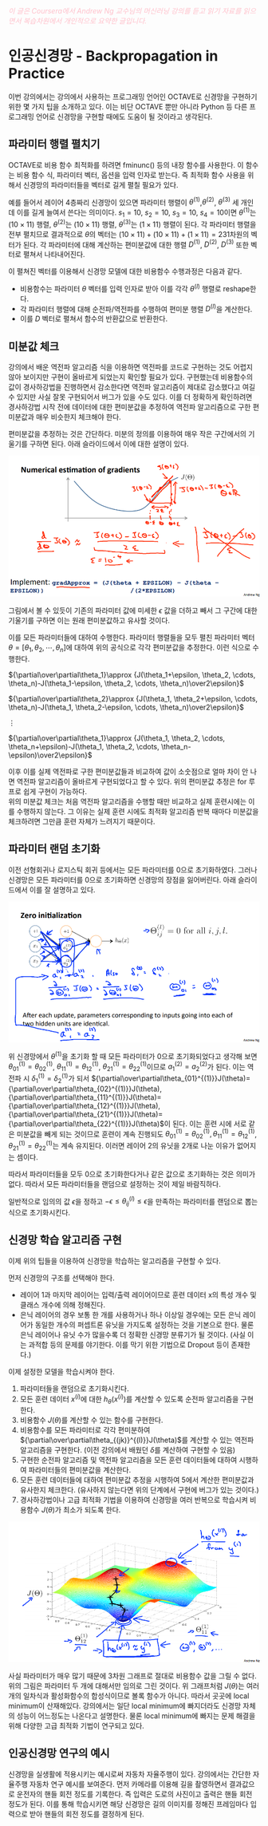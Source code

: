 <script type="text/javascript" 
src="https://cdn.mathjax.org/mathjax/latest/MathJax.js?config=TeX-AMS_HTML">
</script>

<span style="color:pink">*이 글은 Coursera에서 Andrew Ng 교수님의 머신러닝 강의를 듣고 읽기 자료를 읽으면서 복습차원에서 개인적으로 요약한 글입니다.*<span>

# 인공신경망 - Backpropagation in Practice
이번 강의에서는 강의에서 사용하는 프로그래밍 언어인 OCTAVE로 신경망을 구현하기 위한 몇 가지 팁을 소개하고 있다. 이는 비단 OCTAVE 뿐만 아니라 Python 등 다른 프로그래밍 언어로 신경망을 구현할 때에도 도움이 될 것이라고 생각된다.

## 파라미터 행렬 펼치기
OCTAVE로 비용 함수 최적화를 하려면 fminunc() 등의 내장 함수를 사용한다. 이 함수는 비용 함수 식, 파라미터 벡터, 옵션을 입력 인자로 받는다. 즉 최적화 함수 사용을 위해서 신경망의 파라미터들을 벡터로 길게 펼칠 필요가 있다. 

예를 들어서 레이어 4층짜리 신경망이 있으면 파라미터 행렬이 $\theta^{(1)}$,$\theta^{(2)}$, $\theta^{(3)}$ 세 개인데 이를 길게 늘여서 쓴다는 의미이다. $s_1=10$, $s_2=10$, $s_3=10$, $s_4=10$이면 $\theta^{(1)}$는 $(10\times11)$ 행렬, $\theta^{(2)}$는 $(10\times11)$ 행렬, $\theta^{(3)}$는 $(1\times11)$ 행렬이 된다. 각 파라미터 행렬을 전부 펼치므로 결과적으로 $\theta$의 벡터는 $(10\times11)+(10\times11)+(1\times11)=231$차원의 벡터가 된다. 각 파라미터에 대해 계산하는 편미분값에 대한 행렬 $D^{(1)}$, $D^{(2)}$, $D^{(3)}$ 또한 벡터로 펼쳐서 나타내어진다. 

이 펼쳐진 벡터를 이용해서 신경망 모델에 대한 비용함수 수행과정은 다음과 같다. 
- 비용함수는 파라미터 $\theta$ 벡터를 입력 인자로 받아 이를 각각 $\theta^{(l)}$ 행렬로 reshape한다. 
- 각 파라미터 행렬에 대해 순전파/역전파를 수행하여 편미분 행렬 $D^{(l)}$을 계산한다.
- 이를 $D$ 벡터로 펼쳐서 함수의 반환값으로 반환한다.

## 미분값 체크
강의에서 배운 역전파 알고리즘 식을 이용하면 역전파를 코드로 구현하는 것도 어렵지 않아 보이지만 구현이 올바르게 되었는지 확인할 필요가 있다. 구현했는데 비용함수의 값이 경사하강법을 진행하면서 감소한다면 역전파 알고리즘이 제대로 감소했다고 여길 수 있지만 사실 잘못 구현되어서 버그가 있을 수도 있다. 이를 더 정확하게 확인하려면 경사하강법 시작 전에 데이터에 대한 편미분값을 추정하여 역전파 알고리즘으로 구한 편미분값과 매우 비슷한지 체크해야 한다.

편미분값을 추정하는 것은 간단하다. 미분의 정의를 이용하여 매우 작은 구간에서의 기울기를 구하면 된다. 아래 슬라이드에서 이에 대한 설명이 있다.

![미분값 추정 공식](/week5/image/gradcheck.png)

그림에서 볼 수 있듯이 기존의 파라미터 값에 미세한 $\epsilon$ 값을 더하고 빼서 그 구간에 대한 기울기를 구하면 이는 원래 편미분값하고 유사할 것이다.

이를 모든 파라미터들에 대하여 수행한다. 파라미터 행렬들을 모두 펼친 파라미터 벡터 $\theta=[\theta_1, \theta_2, \cdots, \theta_n]$에 대하여 위의 공식으로 각각 편미분값을 추정한다. 이런 식으로 수행한다.

${\partial\over\partial\theta_1}\approx {J(\theta_1+\epsilon, \theta_2, \cdots, \theta_n)-J(\theta_1-\epsilon, \theta_2, \cdots, \theta_n)\over2\epsilon}$

${\partial\over\partial\theta_2}\approx {J(\theta_1, \theta_2+\epsilon, \cdots, \theta_n)-J(\theta_1, \theta_2-\epsilon, \cdots, \theta_n)\over2\epsilon}$

$\vdots$

${\partial\over\partial\theta_1}\approx {J(\theta_1, \theta_2, \cdots, \theta_n+\epsilon)-J(\theta_1, \theta_2, \cdots, \theta_n-\epsilon)\over2\epsilon}$

이후 이를 실제 역전파로 구한 편미분값들과 비교하여 값이 소숫점으로 얼마 차이 안 나면 역전파 알고리즘이 올바르게 구현되었다고 할 수 있다. 위의 편미분값 추정은 for 루프로 쉽게 구현이 가능하다.\
위의 미분값 체크는 처음 역전파 알고리즘을 수행할 때만 비교하고 실제 훈련시에는 이를 수행하지 않는다. 그 이유는 실제 훈련 시에도 최적화 알고리즘 반복 때마다 미분값을 체크하려면 그만큼 훈련 자체가 느려지기 때문이다. 

## 파라미터 랜덤 초기화
이전 선형회귀나 로지스틱 회귀 등에서는 모든 파라미터를 0으로 초기화하였다. 그러나 신경망은 모든 파라미터를 0으로 초기화하면 신경망의 장점을 잃어버린다. 아래 슬라이드에서 이를 잘 설명하고 있다. 

![0 초기화](/week5/image/zeroinit.png)

위 신경망에서 $\theta^{(1)}$을 초기화 할 때 모든 파라미터가 0으로 초기화되었다고 생각해 보면 $\theta_{01}^{(1)}=\theta_{02}^{(1)}$, $\theta_{11}^{(1)}=\theta_{12}^{(1)}$, $\theta_{21}^{(1)}=\theta_{22}^{(1)}$이므로 $a_1^{(2)}=a_2^{(2)}$가 된다. 이는 역전파 시 $\delta_1^{(1)}=\delta_2^{(1)}$가 되서 ${\partial\over\partial\theta_{01}^{(1)}}J(\theta)={\partial\over\partial\theta_{02}^{(1)}}J(\theta), {\partial\over\partial\theta_{11}^{(1)}}J(\theta)={\partial\over\partial\theta_{12}^{(1)}}J(\theta), {\partial\over\partial\theta_{21}^{(1)}}J(\theta)={\partial\over\partial\theta_{22}^{(1)}}J(\theta)$이 된다. 이는 훈련 시에 서로 같은 미분값을 빼게 되는 것이므로 훈련이 계속 진행되도 $\theta_{01}^{(1)}=\theta_{02}^{(1)}, \theta_{11}^{(1)}=\theta_{12}^{(1)}$, $\theta_{21}^{(1)}=\theta_{22}^{(1)}$는 계속 유지된다. 이러면 레이어 2의 유닛을 2개로 나눈 이유가 없어지는 셈이다.

따라서 파라미터들을 모두 0으로 초기화한다거나 같은 값으로 초기화하는 것은 의미가 없다. 따라서 모든 파라미터들을 랜덤으로 설정하는 것이 제일 바람직하다. 

일반적으로 임의의 값 $\epsilon$을 정하고 $-\epsilon\le\theta_{ij}^{(l)}\le\epsilon$을 만족하는 파라미터를 랜덤으로 뽑는 식으로 초기화시킨다.

## 신경망 학습 알고리즘 구현

이제 위의 팁들을 이용하여 신경망을 학습하는 알고리즘을 구현할 수 있다. 

먼저 신경망의 구조를 선택해야 한다. 
- 레이어 1과 마지막 레이어는 입력/출력 레이어이므로 훈련 데이터 x의 특성 개수 및 클래스 개수에 의해 정해진다.
- 은닉 레이어의 경우 보통 한 개를 사용하거나 하나 이상일 경우에는 모든 은닉 레이어가 동일한 개수의 퍼셉트론 유닛을 가지도록 설정하는 것을 기본으로 한다. 물론 은닉 레이어나 유닛 수가 많을수록 더 정확한 신경망 분류기가 될 것이다. (사실 이는 과적합 등의 문제를 야기한다. 이를 막기 위한 기법으로 Dropout 등이 존재한다.) 
  
이제 설정한 모델을 학습시켜야 한다.
1. 파라미터들을 랜덤으로 초기화시킨다.
2. 모든 훈련 데이터 $x^{(i)}$에 대한 $h_\theta(x^{(i)})$를 계산할 수 있도록 순전파 알고리즘을 구현한다.
3. 비용함수 $J(\theta)$를 계산할 수 있는 함수를 구현한다.
4. 비용함수를 모든 파라미터로 각각 편미분하여 ${\partial\over\partial\theta_{(jk)}^{(l)}}J(\theta)$를 계산할 수 있는 역전파 알고리즘을 구현한다. (이전 강의에서 배웠던 $\delta$를 계산하여 구현할 수 있음)
5. 구현한 순전파 알고리즘 및 역전파 알고리즘을 모든 훈련 데이터들에 대하여 시행하여 파라미터들의 편미분값을 계산한다.
6. 모든 훈련 데이터들에 대하여 편미분값 추정을 시행하여 5에서 계산한 편미분값과 유사한지 체크한다. (유사하지 않는다면 위의 단계에서 구현에 버그가 있는 것이다.)
7. 경사하강법이나 고급 최적화 기법을 이용하여 신경망을 여러 반복으로 학습시켜 비용함수 $J(\theta)$가 최소가 되도록 한다.

![최적화 그래프](/week5/image/optimization.png)

사실 파라미터가 매우 많기 때문에 3차원 그래프로 절대로 비용함수 값을 그릴 수 없다. 위의 그림은 파라미터 두 개에 대해서만 임의로 그린 것이다. 위 그래프처럼 $J(\theta)$는 여러 개의 일차식과 활성화함수의 합성식이므로 볼록 함수가 아니다. 따라서 곳곳에 local minimum이 산재해있다. 강의에서는 일단 local minimum에 빠지더라도 신경망 자체의 성능이 어느정도는 나온다고 설명한다. 물론 local minimum에 빠지는 문제 해결을 위해 다양한 고급 최적화 기법이 연구되고 있다.

## 인공신경망 연구의 예시

신경망을 실생활에 적용시키는 예시로써 자동차 자율주행이 있다. 강의에서는 간단한 자율주행 자동차 연구 예시를 보여준다. 먼저 카메라를 이용해 길을 촬영하면서 결과값으로 운전자의 핸들 회전 정도를 기록한다. 즉 입력은 도로의 사진이고 출력은 핸들 회전 정도가 된다. 이를 통해 학습시키면 해당 신경망은 길의 이미지를 정해진 프레임마다 입력으로 받아 핸들의 회전 정도를 결정하게 된다.